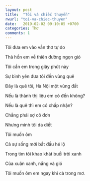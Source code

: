 ```yaml
---
layout: post
title:  "Tôi và chiếc thuyền"
rwurl: "toi-va-chiec-thuyen"
date:   2019-02-02 09:10:05 +0700
categories: Thơ
comments: 1
---
```

Tôi đưa em vào vần thơ tự do

Thả hồn em về thiên đường ngọn gió

Tôi cần em trong giây phút này

Sự bình yên đưa tôi đến vùng quê

Đây là quê tôi, Hà Nội một vùng đất

Nếu là thành thị liệu em có đến không?

Nếu là quê thì em có chấp nhận?

Chẳng phải sợ cô đơn

Nhưng mình tôi da diết

Tôi muốn ôm

Cả sự sống mới bắt đầu hé lộ

Trong tim tôi khao khát buổi trời xanh

Của xuân xanh, nắng và gió

Tôi muốn ôm em ngay khi cả trong mơ.